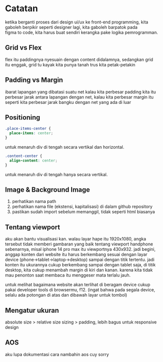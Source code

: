 # Catatan

ketika berganti proses dari design ui/ux ke front-end programming, kita gaboleh berpikir seperti designer lagi, kita gaboleh barpatok pada\
figma to code, kita harus buat sendiri kerangka pake logika pemrogramman.

## Grid vs Flex

flex itu paddingnya nyesuain dengan content didalamnya, sedangkan grid itu enggak, grid tu kayak kita punya tanah trus kita petak-petakin

## Padding vs Margin

ibarat lapangan yang dibatasi suatu net kalau kita perbesar padding kita itu perbesar jarak antara lapangan dengan net, kalau kita perbesar margin itu seperti kita perbesar jarak bangku dengan net yang ada di luar

## Positioning

```css
.place-items-center {
  place-items: center;
}
```

untuk menaruh div di tengah secara vertikal dan horizontal.

```css
.content-center {
  align-content: center;
}
```

untuk menaruh div di tengah hanya secara vertikal.

## Image & Background Image

1. perhatikan nama path
2. perhatikan nama file (ekstensi, kapitalisasi) di dalam github repository
3. pastikan sudah import sebelum memanggil, tidak seperti html biasanya

## Tentang viewport

aku akan bantu visualisasi kan. walau layar hape itu 1920x1080, angka tersebut tidak memberi gambaran yang baik tentang viewport handphone sebenarnya, misal iphone 14 pro max itu viewportnya 430x932. jadi begini, anggap konten dari website itu harus berkembang sesuai dengan layar device (phone->tablet->laptop->desktop) sampai dengan titik tertentu. jadi konten itu ukurannya cukup berkembang sampai dengan tablet saja, di titik desktop, kita cukup menambah margin di kiri dan kanan. karena kita tidak mau penonton saat membaca itu menggeser mata terlalu jauh.

untuk melihat bagaimana website akan terlihat di beragam device cukup pakai developer tools di browsermu, f12. (ingat bahwa pada segala device, selalu ada potongan di atas dan dibawah layar untuk tombol)

## Mengatur ukuran

absolute size > relative size
sizing > padding, lebih bagus untuk responsive design

## AOS

aku lupa dokumentasi cara nambahin aos cuy sorry

